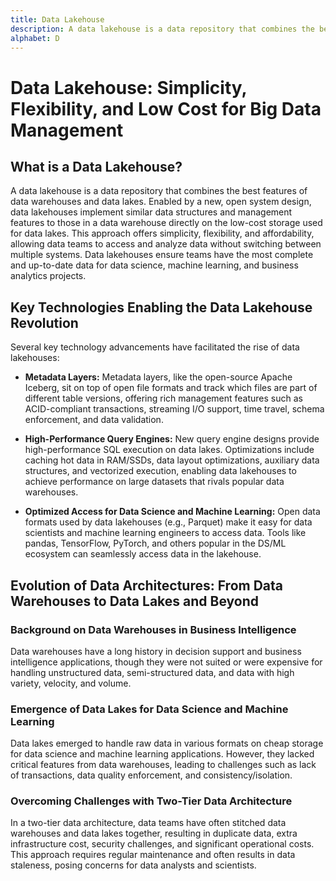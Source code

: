 ```yaml
---
title: Data Lakehouse
description: A data lakehouse is a data repository that combines the best features of data warehouses and data lakes. Enabled by a new, open system design, data lakehouses implement similar data structures and management features to those in a data warehouse directly on the low-cost storage used for data lakes.
alphabet: D
---
```


# Data Lakehouse: Simplicity, Flexibility, and Low Cost for Big Data Management

## What is a Data Lakehouse?

A data lakehouse is a data repository that combines the best features of data warehouses and data lakes. Enabled by a new, open system design, data lakehouses implement similar data structures and management features to those in a data warehouse directly on the low-cost storage used for data lakes. This approach offers simplicity, flexibility, and affordability, allowing data teams to access and analyze data without switching between multiple systems. Data lakehouses ensure teams have the most complete and up-to-date data for data science, machine learning, and business analytics projects.

## Key Technologies Enabling the Data Lakehouse Revolution

Several key technology advancements have facilitated the rise of data lakehouses:

- **Metadata Layers:** Metadata layers, like the open-source Apache Iceberg, sit on top of open file formats and track which files are part of different table versions, offering rich management features such as ACID-compliant transactions, streaming I/O support, time travel, schema enforcement, and data validation.

- **High-Performance Query Engines:** New query engine designs provide high-performance SQL execution on data lakes. Optimizations include caching hot data in RAM/SSDs, data layout optimizations, auxiliary data structures, and vectorized execution, enabling data lakehouses to achieve performance on large datasets that rivals popular data warehouses.

- **Optimized Access for Data Science and Machine Learning:** Open data formats used by data lakehouses (e.g., Parquet) make it easy for data scientists and machine learning engineers to access data. Tools like pandas, TensorFlow, PyTorch, and others popular in the DS/ML ecosystem can seamlessly access data in the lakehouse.

## Evolution of Data Architectures: From Data Warehouses to Data Lakes and Beyond

### Background on Data Warehouses in Business Intelligence

Data warehouses have a long history in decision support and business intelligence applications, though they were not suited or were expensive for handling unstructured data, semi-structured data, and data with high variety, velocity, and volume.

### Emergence of Data Lakes for Data Science and Machine Learning

Data lakes emerged to handle raw data in various formats on cheap storage for data science and machine learning applications. However, they lacked critical features from data warehouses, leading to challenges such as lack of transactions, data quality enforcement, and consistency/isolation.

### Overcoming Challenges with Two-Tier Data Architecture

In a two-tier data architecture, data teams have often stitched data warehouses and data lakes together, resulting in duplicate data, extra infrastructure cost, security challenges, and significant operational costs. This approach requires regular maintenance and often results in data staleness, posing concerns for data analysts and scientists.
